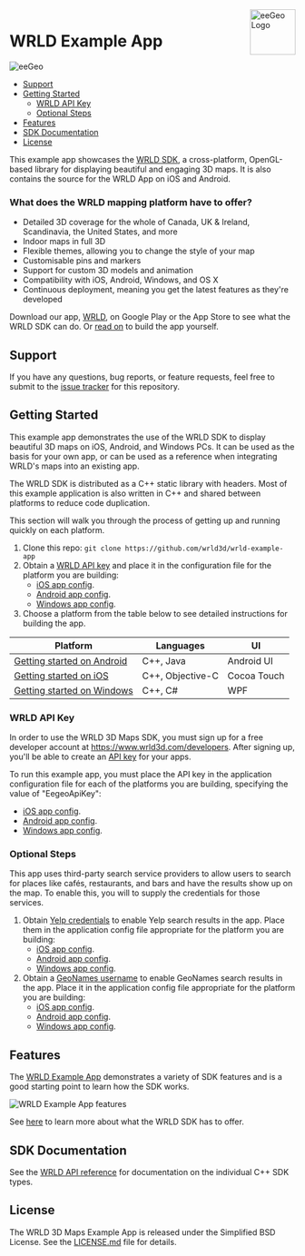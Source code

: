 <a href="http://www.wrld3d.com/">
    <img src="http://cdn2.eegeo.com/wp-content/uploads/2016/03/eegeo_logo_quite_big.png" alt="eeGeo Logo" title="eegeo" align="right" height="80px" />
</a>

# WRLD Example App

![eeGeo](http://cdn2.eegeo.com/wp-content/uploads/2016/03/readme-banner.jpg)

* [Support](#support)
* [Getting Started](#getting-started)
    * [WRLD API Key](#wrld-api-key)
    * [Optional Steps](#optional-steps)
* [Features](#features)
* [SDK Documentation](#sdk-documentation)
* [License](#support)

This example app showcases the [WRLD SDK](http://www.wrld3d.com/), a cross-platform, OpenGL-based library for displaying beautiful and engaging 3D maps. It is also contains the source for the WRLD App on iOS and Android.

### What does the WRLD mapping platform have to offer?

* Detailed 3D coverage for the whole of Canada, UK & Ireland, Scandinavia, the United States, and more
* Indoor maps in full 3D
* Flexible themes, allowing you to change the style of your map
* Customisable pins and markers
* Support for custom 3D models and animation
* Compatibility with iOS, Android, Windows, and OS X
* Continuous deployment, meaning you get the latest features as they're developed

Download our app, [WRLD](https://www.wrld3d.com/app/), on Google Play or the App Store to see what the WRLD SDK can do. Or [read on](#getting-started) to build the app yourself.

## Support

If you have any questions, bug reports, or feature requests, feel free to submit to the [issue tracker](https://github.com/wrld3d/wrld-example-app/issues) for this repository.

## Getting Started

This example app demonstrates the use of the WRLD SDK to display beautiful 3D maps on iOS, Android, and Windows PCs. It can be used as the basis for your own app, or can be used as a reference when integrating WRLD's maps into an existing app.

The WRLD SDK is distributed as a C++ static library with headers. Most of this example application is also written in C++ and shared between platforms to reduce code duplication.

This section will walk you through the process of getting up and running quickly on each platform.

1.  Clone this repo: `git clone https://github.com/wrld3d/wrld-example-app`
2.  Obtain a [WRLD API key](https://www.wrld3d.com/developers/apikeys) and place it in the configuration file for the platform you are building:
    * [iOS app config](https://github.com/wrld3d/wrld-example-app/blob/master/ios/Resources/ApplicationConfigs/standard_config.json#L3).
    * [Android app config](https://github.com/wrld3d/wrld-example-app/blob/master/android/assets/ApplicationConfigs/standard_config.json#L3).
    * [Windows app config](https://github.com/wrld3d/wrld-example-app/blob/master/windows/Resources/ApplicationConfigs/standard_config.json#L3).
3.  Choose a platform from the table below to see detailed instructions for building the app.

Platform                                        | Languages         | UI 
------------------------------------------------|-------------------|-------------
[Getting started on Android](/android#readme)   | C++, Java         | Android UI
[Getting started on iOS](/ios#readme)           | C++, Objective-C  | Cocoa Touch
[Getting started on Windows](/windows#readme)   | C++, C#           | WPF

### WRLD API Key 

In order to use the WRLD 3D Maps SDK, you must sign up for a free developer account at https://www.wrld3d.com/developers. After signing up, you'll be able to create an [API key](https://www.wrld3d.com/developers/apikeys) for your apps. 

To run this example app, you must place the API key in the application configuration file for each of the platforms you are building, specifying the value of "EegeoApiKey":
* [iOS app config](https://github.com/wrld3d/wrld-example-app/blob/master/ios/Resources/ApplicationConfigs/standard_config.json#L3).
* [Android app config](https://github.com/wrld3d/wrld-example-app/blob/master/android/assets/ApplicationConfigs/standard_config.json#L3).
* [Windows app config](https://github.com/wrld/wrld-example-app/blob/master/windows/Resources/ApplicationConfigs/standard_config.json#L3).

### Optional Steps

This app uses third-party search service providers to allow users to search for places like caf&eacute;s, restaurants, and bars and have the results show up on the map. To enable this, you will to supply the credentials for those services.

1.  Obtain [Yelp credentials](https://www.yelp.com/developers) to enable Yelp search results in the app. Place them in the application config file appropriate for the platform you are building:
    * [iOS app config](https://github.com/wrld3d/wrld-example-app/blob/master/ios/Resources/ApplicationConfigs/standard_config.json#L12-L15).
    * [Android app config](https://github.com/wrld3d/wrld-example-app/blob/master/android/assets/ApplicationConfigs/standard_config.json#L12-L15).
    * [Windows app config](https://github.com/wrld3d/wrld-example-app/blob/master/windows/Resources/ApplicationConfigs/standard_config.json#L12-L15).
2.  Obtain a [GeoNames username](http://www.geonames.org/login) to enable GeoNames search results in the app. Place it in the application config file appropriate for the platform you are building:
    * [iOS app config](https://github.com/wrld3d/wrld-example-app/blob/master/ios/Resources/ApplicationConfigs/standard_config.json#L16).
    * [Android app config](https://github.com/wrld3d/wrld-example-app/blob/master/android/assets/ApplicationConfigs/standard_config.json#L16).
    * [Windows app config](https://github.com/wrld3d/wrld-example-app/blob/master/windows/Resources/ApplicationConfigs/standard_config.json#L16).

## Features

The [WRLD Example App](https://github.com/wrld3d/wrld-example-app) demonstrates a variety of SDK features and is a good starting point to learn how the SDK works.

![WRLD Example App features](http://cdn2.eegeo.com/wp-content/uploads/2016/03/eegeo-example-app-features.jpg)

See [here](https://www.wrld3d.com/features/) to learn more about what the WRLD SDK has to offer.

## SDK Documentation

See the [WRLD API reference](http://cdn1.wrld3d.com/docs/mobile-sdk/namespaces.html) for documentation on the individual C++ SDK types.

## License

The WRLD 3D Maps Example App is released under the Simplified BSD License. See the [LICENSE.md](https://github.com/wrld3d/wrld-example-app/blob/master/LICENSE.md) file for details.